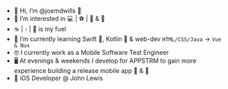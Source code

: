 - :raised_hands: Hi, I’m @joemdwills :wave:
- 👀 I’m interested in :computer: | :soccer: | :muscle: & :blue_book:
- ☕ | 💧 | 🥘 is my fuel
- 🌱 I’m currently learning Swift 🦅, Kotlin :robot: & web-dev `HTML/CSS/Java` -> `Vue & Nux`
- :nerd_face: I currently work as a Mobile Software Test Engineer
- 🖥️ At evenings & weekends I develop for APPSTRM to gain more experience building a release mobile app 📱 & 🤖
- :briefcase: iOS Developer @ John Lewis

<!---
joemdwills/joemdwills is a ✨ special ✨ repository because its `README.md` (this file) appears on your GitHub profile.
You can click the Preview link to take a look at your changes.
--->
